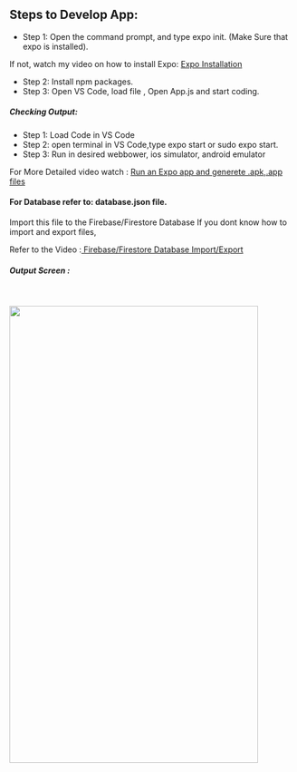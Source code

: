 ## Steps to Develop App:

- Step 1: Open the command prompt, and type expo init. (Make Sure that expo is installed).

If not, watch my video on how to install Expo: 
<a href ="https://www.youtube.com/watch?v=dvuZn6gX_Q4&ab_channel=DroidpediaAcademy">Expo Installation</a>

- Step 2: Install npm packages.
- Step 3: Open VS Code, load file , Open App.js and start coding.

##### Checking Output:
- Step 1: Load Code in VS Code
- Step 2: open terminal in VS Code,type expo start or sudo expo start.
- Step 3: Run in desired webbower, ios simulator, android emulator

For More Detailed video watch :
<a href ="https://www.youtube.com/watch?v=llveG3Qp0no&ab_channel=DroidpediaAcademy">Run an Expo app and generete .apk,.app files </a>

#### For Database refer to: database.json file.
Import this file to the Firebase/Firestore Database
If you dont know how to import and export files, 

Refer to the Video :<a href ="https://www.youtube.com/watch?v=Xx0goSxpVqY"> Firebase/Firestore Database Import/Export</a>

##### Output Screen :
<br/>

<img src ="https://user-images.githubusercontent.com/59869563/103509966-42512680-4e8a-11eb-8730-4fb14c084281.png" 
width="439px" height="806px">
